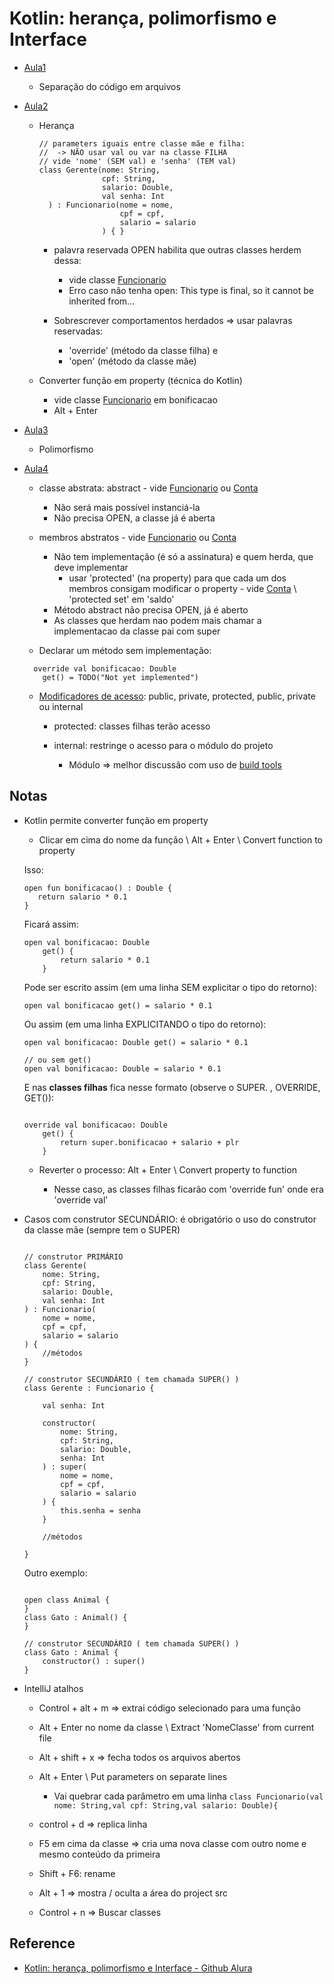 # Kotlin: herança, polimorfismo e Interface

  - [Aula1](src/main/kotlin/aula1/main.kt)
    
    - Separação do código em arquivos

  - [Aula2](src/main/kotlin/aula2/main.kt)
    
    - Herança
      
      ```
      // parameters iguais entre classe mãe e filha:
      //  -> NÃO usar val ou var na classe FILHA
      // vide 'nome' (SEM val) e 'senha' (TEM val)
      class Gerente(nome: String,
                    cpf: String,
                    salario: Double,
                    val senha: Int
        ) : Funcionario(nome = nome,
                        cpf = cpf,
                        salario = salario
                    ) { }
      ```
      - palavra reservada OPEN habilita que outras classes herdem dessa:
      
        - vide classe [Funcionario](src/main/kotlin/aula2/Funcionario.kt)
        - Erro caso não tenha open: This type is final, so it cannot be inherited from...
        
      - Sobrescrever comportamentos herdados => usar palavras reservadas:
        - 'override' (método da classe filha) e 
        - 'open' (método da classe mãe)
        
    - Converter função em property (técnica do Kotlin)
      - vide classe [Funcionario](src/main/kotlin/aula2/Funcionario.kt) em bonificacao
      - Alt + Enter
    
  - [Aula3](src/main/kotlin/aula3/main.kt)
    
    - Polimorfismo

  - [Aula4](src/main/kotlin/aula4/main.kt)

    - classe abstrata: abstract - vide [Funcionario](src/main/kotlin/aula4/Funcionario.kt) ou [Conta](src/main/kotlin/aula4/Conta.kt) 
      
      - Não será mais possível instanciá-la
      - Não precisa OPEN, a classe já é aberta
        
    - membros abstratos - vide [Funcionario](src/main/kotlin/aula4/Funcionario.kt) ou [Conta](src/main/kotlin/aula4/Conta.kt)  
      
      - Não tem implementação (é só a assinatura) e quem herda, que deve implementar
        - usar 'protected' (na property) para que cada um dos membros consigam modificar o property - vide [Conta](src/main/kotlin/aula4/Conta.kt) \ 'protected set' em 'saldo'
      - Método abstract não precisa OPEN, já é aberto
      - As classes que herdam nao podem mais chamar a implementacao da classe pai com super
    
    - Declarar um método sem implementação:
      
    ```      
      override val bonificacao: Double
        get() = TODO("Not yet implemented")
    ```
        
    - [Modificadores de acesso](https://khan.github.io/kotlin-for-python-developers/#visibility-modifiers): public, private, protected, public, private ou internal
      
      - protected: classes filhas terão acesso
        
      - internal: restringe o acesso para o módulo do projeto
        
        - Módulo => melhor discussão com uso de [build tools](https://medium.com/@alex.felipe/entenda-o-que-s%C3%A3o-build-tools-do-mundo-java-682a26e38ff2) 
    
    
## Notas

  - Kotlin permite converter função em property
    
     - Clicar em cima do nome da função \ Alt + Enter \ Convert function to property     
     
    Isso:
     ```
     open fun bonificacao() : Double {
        return salario * 0.1
     }
    ```
    
    Ficará assim:
    ```
    open val bonificacao: Double
        get() {
            return salario * 0.1
        }
    ```
    
    Pode ser escrito assim (em uma linha SEM explicitar o tipo do retorno):
    
    ```
    open val bonificacao get() = salario * 0.1
    ```
   
    Ou assim (em uma linha EXPLICITANDO o tipo do retorno):

    ```
    open val bonificacao: Double get() = salario * 0.1

    // ou sem get()
    open val bonificacao: Double = salario * 0.1
    
    ```
 
    E nas **classes filhas** fica nesse formato (observe o SUPER. , OVERRIDE, GET()):
    
    ```
    
    override val bonificacao: Double
        get() {
            return super.bonificacao + salario + plr
        }
    
    ```
    
    - Reverter o processo: Alt + Enter \ Convert property to function
      
      - Nesse caso, as classes filhas ficarão com 'override fun' onde era 'override val'
    
  - Casos com construtor SECUNDÁRIO: é obrigatório o uso do construtor da classe mãe (sempre tem o SUPER)
    
    ```
    
    // construtor PRIMÁRIO
    class Gerente(
        nome: String,
        cpf: String,
        salario: Double,
        val senha: Int
    ) : Funcionario(
        nome = nome,
        cpf = cpf,
        salario = salario
    ) {
        //métodos
    }
    
    // construtor SECUNDÁRIO ( tem chamada SUPER() )
    class Gerente : Funcionario {

        val senha: Int

        constructor(
            nome: String,
            cpf: String,
            salario: Double,
            senha: Int
        ) : super(
            nome = nome,
            cpf = cpf,
            salario = salario
        ) {
            this.senha = senha
        }

        //métodos

    }  
    
    ```        
    Outro exemplo: 
    
    ```
           
    open class Animal {
    }
    class Gato : Animal() {
    }
    
    // construtor SECUNDÁRIO ( tem chamada SUPER() )
    class Gato : Animal {
        constructor() : super()
    }
    
    ```

  - IntelliJ atalhos

    - Control + alt + m => extrai código selecionado para uma função
    
    - Alt + Enter no nome da classe \ Extract 'NomeClasse' from current file
    
    - Alt + shift + x => fecha todos os arquivos abertos
      
    - Alt + Enter \ Put parameters on separate lines
      - Vai quebrar cada parâmetro em uma linha
      ```class Funcionario(val nome: String,val cpf: String,val salario: Double){```

    - control + d => replica linha
    
    - F5 em cima da classe => cria uma nova classe com outro nome e mesmo conteúdo da primeira

    - Shift + F6: rename
      
    - Alt + 1 => mostra / oculta a área do project src
    
    - Control + n => Buscar classes 

## Reference

  - [Kotlin: herança, polimorfismo e Interface - Github Alura](https://github.com/alura-cursos/kotlin-oo-heranca-polimorfismo-interfaces)
